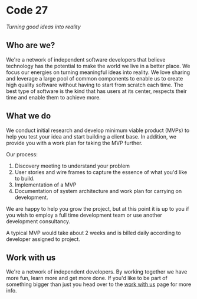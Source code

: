 # Code 27

*Turning good ideas into reality*

## Who are we?

We're a network of independent software developers that believe technology has the potential to make the world we live in a better place. We focus our energies on turning meaningful ideas into reality. We love sharing and leverage a large pool of common components to enable us to create high quality software without having to start from scratch each time. The best type of software is the kind that has users at its center, respects their time and enable them to achieve more.

## What we do

We conduct initial research and develop minimum viable product (MVPs) to help you test your idea and start building a client base. In addition, we provide you with a work plan for taking the MVP further.

Our process:

1. Discovery meeting to understand your problem
2. User stories and wire frames to capture the essence of what you'd like to build.
3. Implementation of a MVP
4. Documentation of system architecture and work plan for carrying on development.

We are happy to help you grow the project, but at this point it is up to you if you wish to employ a full time development team or use another development consultancy.

A typical MVP would take about 2 weeks and is billed daily according to developer assigned to project.

## Work with us

We're a network of independent developers. By working together we have more fun, learn more and get more done. If you'd like to be part of something bigger than just you head over to the [work with us]() page for more info.
